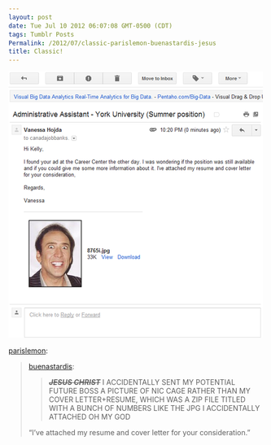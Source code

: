 ```yaml
---
layout: post
date: Tue Jul 10 2012 06:07:08 GMT-0500 (CDT)
tags: Tumblr Posts
Permalink: /2012/07/classic-parislemon-buenastardis-jesus
title: Classic!
---
```


![](/public/assets/tumblr/tumblr_m6pw1ukmbh1qa877po1_500.png)

[parislemon](http://parislemon.com/post/26892826555/buenastardis-jesus-christ-i-accidentally-sent):

> [buenastardis](http://buenastardis.tumblr.com/post/26600983066/jesus-christ-i-accidentally-sent-my-potential):
> 
> > <strike>_**JESUS CHRIST**_</strike> I ACCIDENTALLY SENT MY POTENTIAL FUTURE BOSS A PICTURE OF NIC CAGE RATHER THAN MY COVER LETTER+RESUME, WHICH WAS A ZIP FILE TITLED WITH A BUNCH OF NUMBERS LIKE THE JPG I ACCIDENTALLY ATTACHED OH MY GOD
> 
> “I’ve attached my resume and cover letter for your consideration.”
